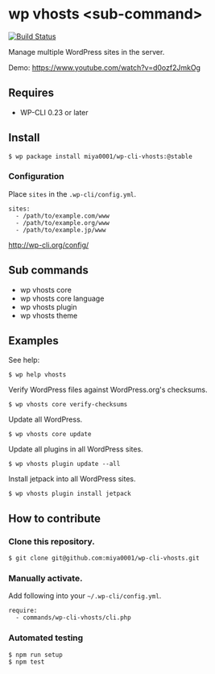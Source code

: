 # wp vhosts &lt;sub-command&gt;

[![Build Status](https://travis-ci.org/miya0001/wp-cli-vhosts.svg?branch=master)](https://travis-ci.org/miya0001/wp-cli-vhosts)

Manage multiple WordPress sites in the server.

Demo: https://www.youtube.com/watch?v=d0ozf2JmkOg

## Requires

* WP-CLI 0.23 or later

## Install

```
$ wp package install miya0001/wp-cli-vhosts:@stable
```

### Configuration

Place `sites` in the `.wp-cli/config.yml`.

```
sites:
  - /path/to/example.com/www
  - /path/to/example.org/www
  - /path/to/example.jp/www
```

http://wp-cli.org/config/

## Sub commands

* wp vhosts core
* wp vhosts core language
* wp vhosts plugin
* wp vhosts theme

## Examples

See help:

```
$ wp help vhosts
```

Verify WordPress files against WordPress.org's checksums.

```
$ wp vhosts core verify-checksums
```

Update all WordPress.

```
$ wp vhosts core update
```

Update all plugins in all WordPress sites.
```
$ wp vhosts plugin update --all
```

Install jetpack into all WordPress sites.

```
$ wp vhosts plugin install jetpack
```

## How to contribute

### Clone this repository.

```
$ git clone git@github.com:miya0001/wp-cli-vhosts.git
```

### Manually activate.

Add following into your `~/.wp-cli/config.yml`.

```
require:
  - commands/wp-cli-vhosts/cli.php
```

### Automated testing

```
$ npm run setup
$ npm test
```

